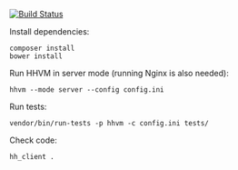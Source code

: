 [![Build Status](https://travis-ci.org/mrtnzlml/hhvm-nette.svg?branch=master)](https://travis-ci.org/mrtnzlml/hhvm-nette)

Install dependencies:
```
composer install
bower install
```

Run HHVM in server mode (running Nginx is also needed):
```console
hhvm --mode server --config config.ini
```

Run tests:
```console
vendor/bin/run-tests -p hhvm -c config.ini tests/
```

Check code:
```console
hh_client .
```

